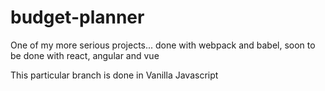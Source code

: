 # budget-planner
One of my more serious projects... done with webpack and babel, soon to be done with react, angular and vue

This particular branch is done in Vanilla Javascript
